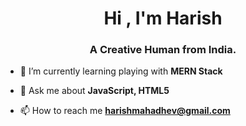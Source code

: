 <h1 align="center">Hi , I'm Harish</h1>
<h3 align="center">A Creative Human from India.</h3>

- 🌱 I’m currently learning playing with **MERN Stack**

- 💬 Ask me about **JavaScript, HTML5**

- 📫 How to reach me **harishmahadhev@gmail.com**


